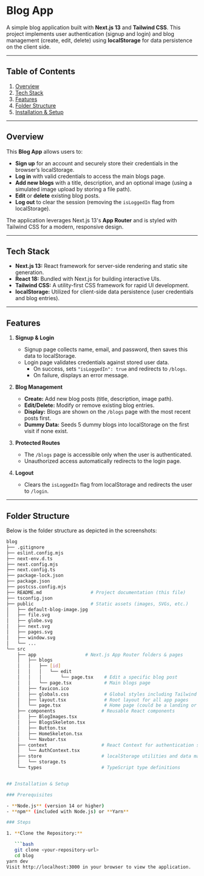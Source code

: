 # Blog App

A simple blog application built with **Next.js 13** and **Tailwind CSS**. This project implements user authentication (signup and login) and blog management (create, edit, delete) using **localStorage** for data persistence on the client side.

---

## Table of Contents

1. [Overview](#overview)
2. [Tech Stack](#tech-stack)
3. [Features](#features)
4. [Folder Structure](#folder-structure)
5. [Installation & Setup](#installation--setup)


---

## Overview

This **Blog App** allows users to:

- **Sign up** for an account and securely store their credentials in the browser’s localStorage.
- **Log in** with valid credentials to access the main blogs page.
- **Add new blogs** with a title, description, and an optional image (using a simulated image upload by storing a file path).
- **Edit** or **delete** existing blog posts.
- **Log out** to clear the session (removing the `isLoggedIn` flag from localStorage).

The application leverages Next.js 13's **App Router** and is styled with Tailwind CSS for a modern, responsive design.

---

## Tech Stack

- **Next.js 13:** React framework for server-side rendering and static site generation.
- **React 18:** Bundled with Next.js for building interactive UIs.
- **Tailwind CSS:** A utility-first CSS framework for rapid UI development.
- **localStorage:** Utilized for client-side data persistence (user credentials and blog entries).

---

## Features

1. **Signup & Login**  
   - Signup page collects name, email, and password, then saves this data to localStorage.
   - Login page validates credentials against stored user data.  
     - On success, sets `"isLoggedIn": true` and redirects to `/blogs`.
     - On failure, displays an error message.

2. **Blog Management**  
   - **Create:** Add new blog posts (title, description, image path).
   - **Edit/Delete:** Modify or remove existing blog entries.
   - **Display:** Blogs are shown on the `/blogs` page with the most recent posts first.
   - **Dummy Data:** Seeds 5 dummy blogs into localStorage on the first visit if none exist.

3. **Protected Routes**  
   - The `/blogs` page is accessible only when the user is authenticated.
   - Unauthorized access automatically redirects to the login page.

4. **Logout**  
   - Clears the `isLoggedIn` flag from localStorage and redirects the user to `/login`.

---

## Folder Structure

Below is the folder structure as depicted in the screenshots:

```bash
blog
├── .gitignore
├── eslint.config.mjs
├── next-env.d.ts
├── next.config.mjs
├── next.config.ts
├── package-lock.json
├── package.json
├── postcss.config.mjs
├── README.md                  # Project documentation (this file)
├── tsconfig.json
├── public                     # Static assets (images, SVGs, etc.)
│   ├── default-blog-image.jpg
│   ├── file.svg
│   ├── globe.svg
│   ├── next.svg
│   ├── pages.svg
│   ├── window.svg
│   └── ...
└── src
    ├── app                  # Next.js App Router folders & pages
    │   ├── blogs
    │   │   ├── [id]
    │   │   │   └── edit
    │   │   │       └── page.tsx    # Edit a specific blog post
    │   │   └── page.tsx            # Main blogs page
    │   ├── favicon.ico
    │   ├── globals.css             # Global styles including Tailwind CSS
    │   ├── layout.tsx              # Root layout for all app pages
    │   └── page.tsx                # Home page (could be a landing or redirection page)
    ├── components                 # Reusable React components
    │   ├── BlogImages.tsx
    │   ├── BlogsSkeleton.tsx
    │   ├── Button.tsx
    │   ├── HomeSkeleton.tsx
    │   └── Navbar.tsx
    ├── context                    # React Context for authentication state
    │   └── AuthContext.tsx
    ├── store                      # localStorage utilities and data management
    │   └── storage.ts
    └── types                      # TypeScript type definitions


## Installation & Setup

### Prerequisites

- **Node.js** (version 14 or higher)
- **npm** (included with Node.js) or **Yarn**

### Steps

1. **Clone the Repository:**

   ```bash
   git clone <your-repository-url>
   cd blog
yarn dev
Visit http://localhost:3000 in your browser to view the application.

